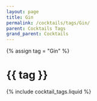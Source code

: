```yaml
---
layout: page
title: Gin
permalink: /cocktails/tags/Gin/
parent: Cocktails Tags
grand_parent: Cocktails
---
```

{% assign tag = "Gin" %}
# {{ tag }}
{% include cocktail_tags.liquid %}